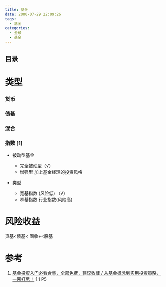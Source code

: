 ```yaml
---
title: 基金
date: 2000-07-29 22:09:26
tags:
  - 基金
categories:
  - 金融  
  - 基金
---
```


<p></p>
<!-- more -->

## 目录
<!-- toc -->

# 类型
### 货币 

### 债基

### 混合

### 指数 [1]
+ 被动型基金
  + 完全被动型（√）
  + 增强型
    加上基金经理的投资风格
  
+ 类型  
  + 宽基指数 (风险低) （√）
  + 窄基指数
    行业指数(风险高)


# 风险收益
货基<债基< 固收+<股基


# 参考
1. [基金投资入门必看合集，全部免费，建议收藏 / 从基金概念到实用投资策略，一网打尽！](https://www.bilibili.com/video/BV1GK4y1U7v7)   1.1 P5



 
